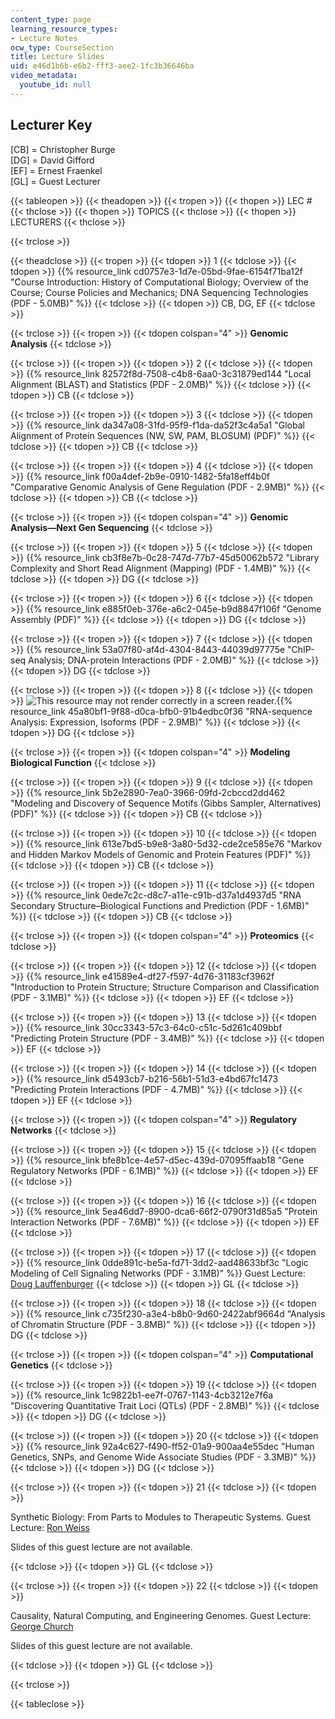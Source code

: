 ```yaml
---
content_type: page
learning_resource_types:
- Lecture Notes
ocw_type: CourseSection
title: Lecture Slides
uid: e46d1b6b-e6b2-fff3-aee2-1fc3b36646ba
video_metadata:
  youtube_id: null
---
```


Lecturer Key
------------

\[CB\] = Christopher Burge  
\[DG\] = David Gifford  
\[EF\] = Ernest Fraenkel  
\[GL\] = Guest Lecturer

{{< tableopen >}}
{{< theadopen >}}
{{< tropen >}}
{{< thopen >}}
LEC #
{{< thclose >}}
{{< thopen >}}
TOPICS
{{< thclose >}}
{{< thopen >}}
LECTURERS
{{< thclose >}}

{{< trclose >}}

{{< theadclose >}}
{{< tropen >}}
{{< tdopen >}}
1
{{< tdclose >}}
{{< tdopen >}}
{{% resource_link cd0757e3-1d7e-05bd-9fae-6154f71ba12f "Course Introduction: History of Computational Biology; Overview of the Course; Course Policies and Mechanics; DNA Sequencing Technologies (PDF - 5.0MB)" %}}
{{< tdclose >}}
{{< tdopen >}}
CB, DG, EF
{{< tdclose >}}

{{< trclose >}}
{{< tropen >}}
{{< tdopen colspan="4" >}}
**Genomic Analysis**
{{< tdclose >}}

{{< trclose >}}
{{< tropen >}}
{{< tdopen >}}
2
{{< tdclose >}}
{{< tdopen >}}
{{% resource_link 82572f8d-7508-c4b8-6aa0-3c31879ed144 "Local Alignment (BLAST) and Statistics (PDF - 2.0MB)" %}}
{{< tdclose >}}
{{< tdopen >}}
CB
{{< tdclose >}}

{{< trclose >}}
{{< tropen >}}
{{< tdopen >}}
3
{{< tdclose >}}
{{< tdopen >}}
{{% resource_link da347a08-31fd-95f9-f1da-da52f3c4a5a1 "Global Alignment of Protein Sequences (NW, SW, PAM, BLOSUM) (PDF)" %}}
{{< tdclose >}}
{{< tdopen >}}
CB
{{< tdclose >}}

{{< trclose >}}
{{< tropen >}}
{{< tdopen >}}
4
{{< tdclose >}}
{{< tdopen >}}
{{% resource_link f00a4def-2b9e-0910-1482-5fa18eff4b0f "Comparative Genomic Analysis of Gene Regulation (PDF - 2.9MB)" %}}
{{< tdclose >}}
{{< tdopen >}}
CB
{{< tdclose >}}

{{< trclose >}}
{{< tropen >}}
{{< tdopen colspan="4" >}}
**Genomic Analysis—Next Gen Sequencing**
{{< tdclose >}}

{{< trclose >}}
{{< tropen >}}
{{< tdopen >}}
5
{{< tdclose >}}
{{< tdopen >}}
{{% resource_link cb3f8e7b-0c28-747d-77b7-45d50062b572 "Library Complexity and Short Read Alignment (Mapping) (PDF - 1.4MB)" %}}
{{< tdclose >}}
{{< tdopen >}}
DG
{{< tdclose >}}

{{< trclose >}}
{{< tropen >}}
{{< tdopen >}}
6
{{< tdclose >}}
{{< tdopen >}}
{{% resource_link e885f0eb-376e-a6c2-045e-b9d8847f106f "Genome Assembly (PDF)" %}}
{{< tdclose >}}
{{< tdopen >}}
DG
{{< tdclose >}}

{{< trclose >}}
{{< tropen >}}
{{< tdopen >}}
7
{{< tdclose >}}
{{< tdopen >}}
{{% resource_link 53a07f80-af4d-4304-8443-44039d97775e "ChIP-seq Analysis; DNA-protein Interactions (PDF - 2.0MB)" %}}
{{< tdclose >}}
{{< tdopen >}}
DG
{{< tdclose >}}

{{< trclose >}}
{{< tropen >}}
{{< tdopen >}}
8
{{< tdclose >}}
{{< tdopen >}}
![This resource may not render correctly in a screen reader.](/images/inacessible.gif){{% resource_link 45a80bf1-9f88-d0ca-bfb0-91b4edbc0f36 "RNA-sequence Analysis: Expression, Isoforms (PDF - 2.9MB)" %}}
{{< tdclose >}}
{{< tdopen >}}
DG
{{< tdclose >}}

{{< trclose >}}
{{< tropen >}}
{{< tdopen colspan="4" >}}
**Modeling Biological Function**
{{< tdclose >}}

{{< trclose >}}
{{< tropen >}}
{{< tdopen >}}
9
{{< tdclose >}}
{{< tdopen >}}
{{% resource_link 5b2e2890-7ea0-3966-09fd-2cbccd2dd462 "Modeling and Discovery of Sequence Motifs (Gibbs Sampler, Alternatives) (PDF)" %}}
{{< tdclose >}}
{{< tdopen >}}
CB
{{< tdclose >}}

{{< trclose >}}
{{< tropen >}}
{{< tdopen >}}
10
{{< tdclose >}}
{{< tdopen >}}
{{% resource_link 613e7bd5-b9e8-3a80-5d32-cde2ce585e76 "Markov and Hidden Markov Models of Genomic and Protein Features (PDF)" %}}
{{< tdclose >}}
{{< tdopen >}}
CB
{{< tdclose >}}

{{< trclose >}}
{{< tropen >}}
{{< tdopen >}}
11
{{< tdclose >}}
{{< tdopen >}}
{{% resource_link 0ede7c2c-d8c7-a11e-c91b-d37a1d4937d5 "RNA Secondary Structure–Biological Functions and Prediction (PDF - 1.6MB)" %}}
{{< tdclose >}}
{{< tdopen >}}
CB
{{< tdclose >}}

{{< trclose >}}
{{< tropen >}}
{{< tdopen colspan="4" >}}
**Proteomics**
{{< tdclose >}}

{{< trclose >}}
{{< tropen >}}
{{< tdopen >}}
12
{{< tdclose >}}
{{< tdopen >}}
{{% resource_link e41589e4-df27-f597-4d76-31183cf3962f "Introduction to Protein Structure; Structure Comparison and Classification (PDF - 3.1MB)" %}}
{{< tdclose >}}
{{< tdopen >}}
EF
{{< tdclose >}}

{{< trclose >}}
{{< tropen >}}
{{< tdopen >}}
13
{{< tdclose >}}
{{< tdopen >}}
{{% resource_link 30cc3343-57c3-64c0-c51c-5d261c409bbf "Predicting Protein Structure (PDF - 3.4MB)" %}}
{{< tdclose >}}
{{< tdopen >}}
EF
{{< tdclose >}}

{{< trclose >}}
{{< tropen >}}
{{< tdopen >}}
14
{{< tdclose >}}
{{< tdopen >}}
{{% resource_link d5493cb7-b216-56b1-51d3-e4bd67fc1473 "Predicting Protein Interactions (PDF - 4.7MB)" %}}
{{< tdclose >}}
{{< tdopen >}}
EF
{{< tdclose >}}

{{< trclose >}}
{{< tropen >}}
{{< tdopen colspan="4" >}}
**Regulatory Networks**
{{< tdclose >}}

{{< trclose >}}
{{< tropen >}}
{{< tdopen >}}
15
{{< tdclose >}}
{{< tdopen >}}
{{% resource_link bfe8b1ce-4e57-d5ec-439d-07095ffaab18 "Gene Regulatory Networks (PDF - 6.1MB)" %}}
{{< tdclose >}}
{{< tdopen >}}
EF
{{< tdclose >}}

{{< trclose >}}
{{< tropen >}}
{{< tdopen >}}
16
{{< tdclose >}}
{{< tdopen >}}
{{% resource_link 5ea46dd7-8900-dca6-66f2-0790f31d85a5 "Protein Interaction Networks (PDF - 7.6MB)" %}}
{{< tdclose >}}
{{< tdopen >}}
EF
{{< tdclose >}}

{{< trclose >}}
{{< tropen >}}
{{< tdopen >}}
17
{{< tdclose >}}
{{< tdopen >}}
{{% resource_link 0dde891c-be5a-fd71-3dd2-aad48633bf3c "Logic Modeling of Cell Signaling Networks (PDF - 3.1MB)" %}} Guest Lecture: [Doug Lauffenburger](http://web.mit.edu/dallab/index.html)
{{< tdclose >}}
{{< tdopen >}}
GL
{{< tdclose >}}

{{< trclose >}}
{{< tropen >}}
{{< tdopen >}}
18
{{< tdclose >}}
{{< tdopen >}}
{{% resource_link c735f230-a3e4-b8b0-9d60-2422abf9664d "Analysis of Chromatin Structure (PDF - 3.8MB)" %}}
{{< tdclose >}}
{{< tdopen >}}
DG
{{< tdclose >}}

{{< trclose >}}
{{< tropen >}}
{{< tdopen colspan="4" >}}
**Computational Genetics**
{{< tdclose >}}

{{< trclose >}}
{{< tropen >}}
{{< tdopen >}}
19
{{< tdclose >}}
{{< tdopen >}}
{{% resource_link 1c9822b1-ee7f-0767-1143-4cb3212e7f6a "Discovering Quantitative Trait Loci (QTLs) (PDF - 2.8MB)" %}}
{{< tdclose >}}
{{< tdopen >}}
DG
{{< tdclose >}}

{{< trclose >}}
{{< tropen >}}
{{< tdopen >}}
20
{{< tdclose >}}
{{< tdopen >}}
{{% resource_link 92a4c627-f490-ff52-01a9-900aa4e55dec "Human Genetics, SNPs, and Genome Wide Associate Studies (PDF - 3.3MB)" %}}
{{< tdclose >}}
{{< tdopen >}}
DG
{{< tdclose >}}

{{< trclose >}}
{{< tropen >}}
{{< tdopen >}}
21
{{< tdclose >}}
{{< tdopen >}}


Synthetic Biology: From Parts to Modules to Therapeutic Systems. Guest Lecture: [Ron Weiss](http://groups.csail.mit.edu/synbio/)

Slides of this guest lecture are not available.


{{< tdclose >}}
{{< tdopen >}}
GL
{{< tdclose >}}

{{< trclose >}}
{{< tropen >}}
{{< tdopen >}}
22
{{< tdclose >}}
{{< tdopen >}}


Causality, Natural Computing, and Engineering Genomes. Guest Lecture: [George Church](http://arep.med.harvard.edu/gmc/)

Slides of this guest lecture are not available.


{{< tdclose >}}
{{< tdopen >}}
GL
{{< tdclose >}}

{{< trclose >}}

{{< tableclose >}}